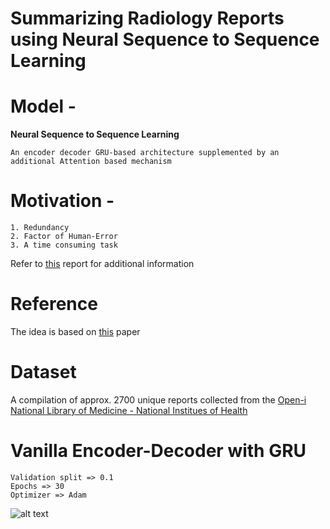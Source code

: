 # Summarizing Radiology Reports using Neural Sequence to Sequence Learning


# Model -
  **Neural Sequence to Sequence Learning**
    
    An encoder decoder GRU-based architecture supplemented by an additional Attention based mechanism

# Motivation -
    1. Redundancy
    2. Factor of Human-Error
    3. A time consuming task
Refer to [this](https://www.ncbi.nlm.nih.gov/pubmed/22195100) report for additional information

# Reference
The idea is based on [this](https://arxiv.org/abs/1809.04698) paper 
    
# Dataset

A compilation of approx. 2700 unique reports collected from the [Open-i National Library of Medicine -  National Institues of Health](https://openi.nlm.nih.gov/)
    
# Vanilla Encoder-Decoder with GRU

    Validation split => 0.1
    Epochs => 30 
    Optimizer => Adam

![alt text](https://github.com/abhishekr7/report-summarizer/blob/master/IMG_20190406_153452.png)

